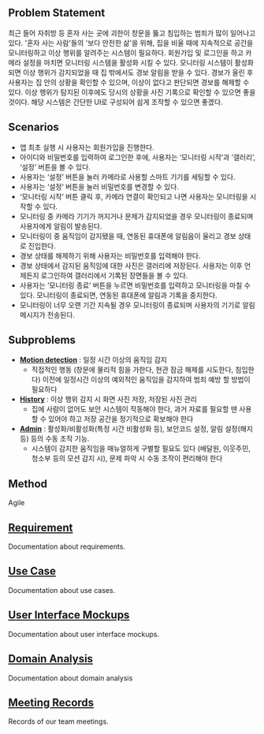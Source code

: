 ## Problem Statement
최근 들어 자취방 등 혼자 사는 곳에 괴한이 창문을 뚫고 침입하는 범죄가 많이 일어나고 있다. '혼자 사는 사람'들의 '보다 안전한 삶'을 위해, 집을 비울 때에 지속적으로 공간을 모니터링하고 이상 행위를 알려주는 시스템이 필요하다. 회원가입 및 로그인을 하고 카메라 설정을 마치면 모니터링 시스템을 활성화 시킬 수 있다. 모니터링 시스템이 활성화 되면 이상 행위가 감지되었을 때 집 밖에서도 경보 알림을 받을 수 있다. 경보가 울린 후 사용자는 집 안의 상황을 확인할 수 있으며, 이상이 없다고 판단되면 경보를 해제할 수 있다. 이상 행위가 탐지된 이후에도 당시의 상황을 사진 기록으로 확인할 수 있으면 좋을 것이다. 해당 시스템은 간단한 UI로 구성되어 쉽게 조작할 수 있으면 좋겠다.

## Scenarios
- 앱 최초 실행 시 사용자는 회원가입을 진행한다. 
- 아이디와 비밀번호를 입력하여 로그인한 후에, 사용자는 ‘모니터링 시작’과 ‘갤러리’, ‘설정’ 버튼을 볼 수 있다. 
- 사용자는 ‘설정’ 버튼을 눌러 카메라로 사용할 스마트 기기를 세팅할 수 있다.
- 사용자는 ‘설정’ 버튼을 눌러 비밀번호를 변경할 수 있다.
- ‘모니터링 시작’ 버튼 클릭 후, 카메라 연결이 확인되고 나면 사용자는 모니터링을 시작할 수 있다. 
- 모니터링 중 카메라 기기가 꺼지거나 문제가 감지되었을 경우 모니터링이 종료되며 사용자에게 알림이 발송된다.
- 모니터링이 중 움직임이 감지됐을 때, 연동된 휴대폰에 알림음이 울리고 경보 상태로 진입한다. 
- 경보 상태를 해제하기 위해 사용자는 비밀번호를 입력해야 한다.
- 경보 상태에서 감지된 움직임에 대한 사진은 갤러리에 저장된다. 사용자는 이후 언제든지 로그인하여 갤러리에서 기록된 장면들을 볼 수 있다. 
- 사용자는 ‘모니터링 종료’ 버튼을 누르면 비밀번호를 입력하고 모니터링을 마칠 수 있다. 모니터링이 종료되면, 연동된 휴대폰에 알림과 기록을 중지한다.
- 모니터링이 너무 오랜 기간 지속될 경우 모니터링이 종료되며 사용자의 기기로 알림 메시지가 전송된다.

## Subproblems
- **[Motion detection](MotionDetection.md)** : 일정 시간 이상의 움직임 감지
  - 직접적인 행동 (창문에 물리적 힘을 가한다, 현관 잠금 해제를 시도한다, 침입한다) 이전에 일정시간 이상의 예외적인 움직임을 감지하여 범죄 예방 할 방법이 필요하다
- **[History](History.md)** : 이상 행위 감지 시 화면 사진 저장, 저장된 사진 관리
  - 집에 사람이 없어도 보안 시스템이 작동해야 한다, 과거 자료를 필요할 땐 사용할 수 있어야 하고 저장 공간을 정기적으로 확보해야 한다
- **[Admin](Admin.md)** : 활성화/비활성화(특정 시간 비활성화 등), 보안코드 설정, 알림 설정(해지 등) 등의 수동 조작 기능.
  - 시스템이 감지한 움직임을 매뉴얼하게 구별할 필요도 있다 (배달원, 이웃주민, 청소부 등의 모션 감지 시), 문제 파악 시 수동 조작이 편리해야 한다

## Method
Agile

## [Requirement](Requirement.md)
Documentation about requirements.

## [Use Case](UseCase.md)
Documentation about use cases.

## [User Interface Mockups](UserInterfaceMockups.md)
Documentation about user interface mockups.

## [Domain Analysis](DomainAnalysis.md)
Documentation about domain analysis

## [Meeting Records](MeetingRecords.md)
Records of our team meetings.
